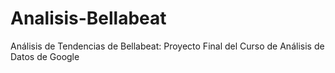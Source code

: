 # Analisis-Bellabeat
Análisis de Tendencias de Bellabeat: Proyecto Final del Curso de Análisis de Datos de Google
